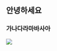 ## 안녕하세요

### 가나다라마바사아

<img src="https://img.shields.io/badge/spring-6DB33F?style=for-the-badge&logo=spring&logoColor=green"/>
